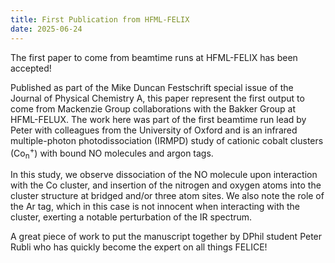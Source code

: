 ```yaml
---
title: First Publication from HFML-FELIX
date: 2025-06-24
---
```


The first paper to come from beamtime runs at HFML-FELIX has been accepted!

<!--More-->

Published as part of the Mike Duncan Festschrift special issue of the Journal of Physical Chemistry A, this paper represent the first output to come from Mackenzie Group collaborations with the Bakker Group at HFML-FELUX. The work here was part of the first beamtime run lead by Peter with colleagues from the University of Oxford and is an infrared multiple-photon photodissociation (IRMPD) study of cationic cobalt clusters (Co<sub>n</sub><sup>+</sup>) with bound NO molecules and argon tags.

In this study, we observe dissociation of the NO molecule upon interaction with the Co cluster, and insertion of the nitrogen and oxygen atoms into the cluster structure at bridged and/or three atom sites. We also note the role of the Ar tag, which in this case is not innocent when interacting with the cluster, exerting a notable perturbation of the IR spectrum.

A great piece of work to put the manuscript together by DPhil student Peter Rubli who has quickly become the expert on all things FELICE!
